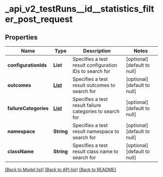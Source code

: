 # _api_v2_testRuns__id__statistics_filter_post_request
## Properties

| Name | Type | Description | Notes |
|------------ | ------------- | ------------- | -------------|
| **configurationIds** | **List** | Specifies a test result configuration IDs to search for | [optional] [default to null] |
| **outcomes** | [**List**](TestResultOutcome.md) | Specifies a test result outcomes to search for | [optional] [default to null] |
| **failureCategories** | [**List**](FailureCategoryModel.md) | Specifies a test result failure categories to search for | [optional] [default to null] |
| **namespace** | **String** | Specifies a test result namespace to search for | [optional] [default to null] |
| **className** | **String** | Specifies a test result class name to search for | [optional] [default to null] |

[[Back to Model list]](../README.md#documentation-for-models) [[Back to API list]](../README.md#documentation-for-api-endpoints) [[Back to README]](../README.md)

